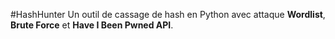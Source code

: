 #HashHunter
Un outil de cassage de hash en Python avec attaque **Wordlist**, **Brute Force** et **Have I Been Pwned API**.

